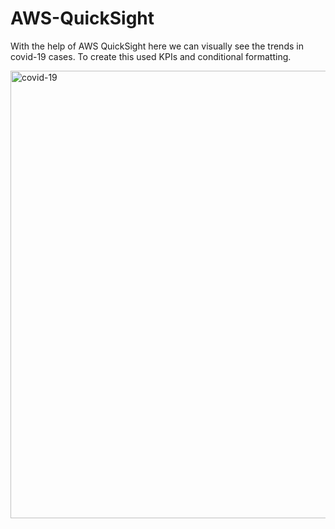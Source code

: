 # AWS-QuickSight


With the help of AWS QuickSight here we can visually see the trends in covid-19 cases.
To create this used KPIs and conditional formatting.


<img width="716" alt="covid-19" src="https://github.com/sheetal76/AWS-QuickSight/assets/122160812/071d33ca-8f16-4c2f-91ae-723c333dec23">
